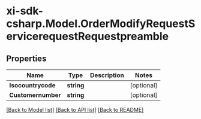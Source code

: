 # xi-sdk-csharp.Model.OrderModifyRequestServicerequestRequestpreamble

## Properties

Name | Type | Description | Notes
------------ | ------------- | ------------- | -------------
**Isocountrycode** | **string** |  | [optional] 
**Customernumber** | **string** |  | [optional] 

[[Back to Model list]](../README.md#documentation-for-models) [[Back to API list]](../README.md#documentation-for-api-endpoints) [[Back to README]](../README.md)

